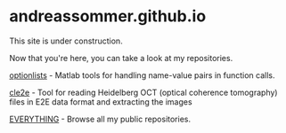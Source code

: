 # andreassommer.github.io

This site is under construction. 

Now that you're here, you can take a look at my repositories.

[optionlists](https://andreassommer.github.io/optionlists "Matlab tools for handling name-value pairs in function calls")
\- Matlab tools for handling name-value pairs in function calls.

[cle2e](https://github.com/andreassommer/cle2e "Extract images from Heidelberg OCT files")
\- Tool for reading Heidelberg OCT (optical coherence tomography) files in E2E data format and extracting the images 

[EVERYTHING](https://github.com/andreassommer "Go to my github.com site")
\- Browse all my public repositories.
